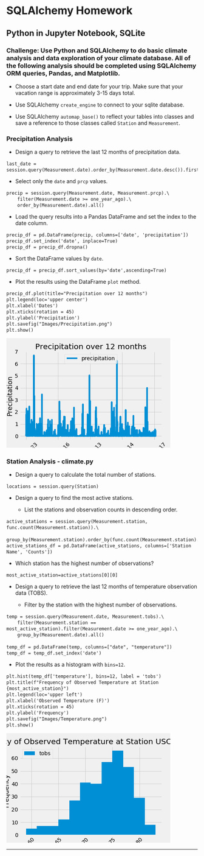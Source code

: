 # SQLAlchemy Homework
## Python in Jupyter Notebook, SQLite

### Challenge: Use Python and SQLAlchemy to do basic climate analysis and data exploration of your climate database. All of the following analysis should be completed using SQLAlchemy ORM queries, Pandas, and Matplotlib.

* Choose a start date and end date for your trip. Make sure that your vacation range is approximately 3-15 days total.

* Use SQLAlchemy `create_engine` to connect to your sqlite database.

* Use SQLAlchemy `automap_base()` to reflect your tables into classes and save a reference to those classes called `Station` and `Measurement`.

### Precipitation Analysis

* Design a query to retrieve the last 12 months of precipitation data.
```
last_date = session.query(Measurement.date).order_by(Measurement.date.desc()).first()
```

* Select only the `date` and `prcp` values.
```
precip = session.query(Measurement.date, Measurement.prcp).\
    filter(Measurement.date >= one_year_ago).\
    order_by(Measurement.date).all()
``` 
    
* Load the query results into a Pandas DataFrame and set the index to the date column.
```
precip_df = pd.DataFrame(precip, columns=['date', 'precipitation'])
precip_df.set_index('date', inplace=True)
precip_df = precip_df.dropna()
```

* Sort the DataFrame values by `date`.
```
precip_df = precip_df.sort_values(by='date',ascending=True)
```

* Plot the results using the DataFrame `plot` method.
```
precip_df.plot(title="Precipitation over 12 months")
plt.legend(loc='upper center')
plt.xlabel('Dates')
plt.xticks(rotation = 45)
plt.ylabel('Precipitation')
plt.savefig("Images/Precipitation.png")
plt.show()
```

  ![precipitation](Images/Precipitation.png)

### Station Analysis - climate.py

* Design a query to calculate the total number of stations.
```
locations = session.query(Station)
```

* Design a query to find the most active stations.

  * List the stations and observation counts in descending order.
```
active_stations = session.query(Measurement.station, func.count(Measurement.station)).\
        group_by(Measurement.station).order_by(func.count(Measurement.station).desc()).all()
active_stations_df = pd.DataFrame(active_stations, columns=['Station Name', 'Counts'])
```



  * Which station has the highest number of observations?
```
most_active_station=active_stations[0][0]
```

* Design a query to retrieve the last 12 months of temperature observation data (TOBS).

  * Filter by the station with the highest number of observations.
```
temp = session.query(Measurement.date, Measurement.tobs).\
    filter(Measurement.station == most_active_station).filter(Measurement.date >= one_year_ago).\
    group_by(Measurement.date).all()

temp_df = pd.DataFrame(temp, columns=["date", "temperature"])
temp_df = temp_df.set_index('date')
```

  * Plot the results as a histogram with `bins=12`.
```
plt.hist(temp_df['temperature'], bins=12, label = 'tobs')
plt.title(f"Frequency of Observed Temperature at Station {most_active_station}")
plt.legend(loc='upper left')
plt.xlabel('Observed Temperature (F)')
plt.xticks(rotation = 45)
plt.ylabel('Frequency')
plt.savefig("Images/Temperature.png")
plt.show()
```

   ![station-histogram](Images/Temperature.png)

- - -

